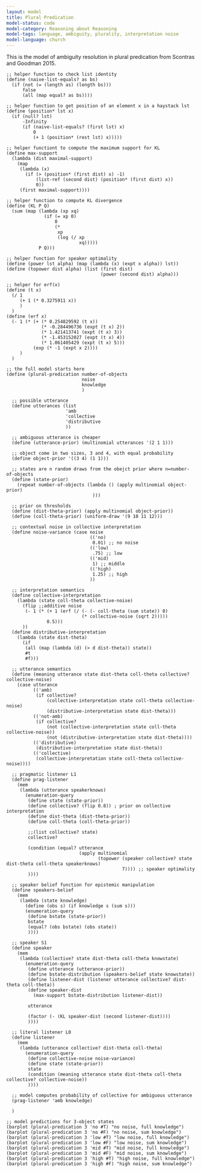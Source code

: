 ```yaml
---
layout: model
title: Plural Predication
model-status: code
model-category: Reasoning about Reasoning
model-tags: language, ambiguity, plurality, interpretation noise
model-language: church
---
```


This is the model of ambiguity resolution in plural predication from Scontras and Goodman 2015.

	;; helper function to check list identity
	(define (naive-list-equals? as bs)
	  (if (not (= (length as) (length bs)))
	      false
	      (all (map equal? as bs))))
	
	;; helper function to get position of an element x in a haystack lst
	(define (position* lst x) 
	  (if (null? lst) 
	      -Infinity
	      (if (naive-list-equals? (first lst) x)
	          0
	          (+ 1 (position* (rest lst) x)))))
	
	;; helper functiont to compute the maximum support for KL
	(define max-support 
	  (lambda (dist maximal-support)
	    (map 
	     (lambda (x)
	       (if (> (position* (first dist) x) -1)
	           (list-ref (second dist) (position* (first dist) x))
	           0))
	     (first maximal-support))))
	
	;; helper function to compute KL divergence
	(define (KL P Q)
	  (sum (map (lambda (xp xq)
	              (if (= xp 0)
	                  0
	                  (*
	                   xp
	                   (log (/ xp
	                           xq)))))
	            P Q)))
	
	;; helper function for speaker optimality
	(define (power lst alpha) (map (lambda (x) (expt x alpha)) lst))
	(define (topower dist alpha) (list (first dist)
	                                   (power (second dist) alpha)))
	
	;; helper for erf(x)
	(define (t x)
	  (/ 1 
	     (+ 1 (* 0.3275911 x))
	     )
	  )
	(define (erf x)
	  (- 1 (* (+ (* 0.254829592 (t x))
	             (* -0.284496736 (expt (t x) 2))
	             (* 1.421413741 (expt (t x) 3))
	             (* -1.453152027 (expt (t x) 4))
	             (* 1.061405429 (expt (t x) 5)))          
	          (exp (* -1 (expt x 2))))
	     )
	  )
	
	;; the full model starts here
	(define (plural-predication number-of-objects
	                            noise
	                            knowledge
	                            )
	
	  ;; possible utterance 
	  (define utterances (list  
	                      'amb
	                      'collective 
	                      'distributive 
	                      ))
	
	  ;; ambiguous utterance is cheaper
	  (define (utterance-prior) (multinomial utterances '(2 1 1)))
	
	  ;; object come in two sizes, 3 and 4, with equal probability
	  (define object-prior '((3 4) (1 1)))
	
	  ;; states are n random draws from the obejct prior where n=number-of-objects
	  (define (state-prior) 
	    (repeat number-of-objects (lambda () (apply multinomial object-prior) 
	                                )))
	
	  ;; prior on thresholds
	  (define (dist-theta-prior) (apply multinomial object-prior))
	  (define (coll-theta-prior) (uniform-draw '(9 10 11 12)))
	
	  ;; contextual noise in collective interpretation
	  (define noise-variance (case noise
	                               (('no)
	                                0.01) ;; no noise                            
	                               (('low)
	                                .75) ;; low
	                               (('mid) 
	                                1) ;; middle
	                               (('high)
	                                1.25) ;; high
	                               ))
	
	  ;; interpretation semantics
	  (define collective-interpretation 
	    (lambda (state coll-theta collective-noise) 
	      (flip ;;additive noise
	       (- 1 (* (+ 1 (erf (/ (- (- coll-theta (sum state)) 0) 
	                            (* collective-noise (sqrt 2))))) 
	               0.5)))
	      ))
	  (define distributive-interpretation 
	    (lambda (state dist-theta) 
	      (if
	       (all (map (lambda (d) (> d dist-theta)) state))
	       #t
	       #f)))
	
	  ;; utterance semantics
	  (define (meaning utterance state dist-theta coll-theta collective? collective-noise)
	    (case utterance
	          (('amb)
	           (if collective?
	               (collective-interpretation state coll-theta collective-noise)
	               (distributive-interpretation state dist-theta)))
	          (('not-amb)
	           (if collective?
	               (not (collective-interpretation state coll-theta collective-noise))
	               (not (distributive-interpretation state dist-theta))))
	          (('distributive)
	           (distributive-interpretation state dist-theta))
	          (('collective)
	           (collective-interpretation state coll-theta collective-noise))))
	
	  ;; pragmatic listener L1
	  (define prag-listener
	    (mem
	     (lambda (utterance speakerknows)
	       (enumeration-query
	        (define state (state-prior))
	        (define collective? (flip 0.8)) ; prior on collective interpretation
	        (define dist-theta (dist-theta-prior))
	        (define coll-theta (coll-theta-prior))
	
	       	;;(list collective? state)
	        collective?
	
	        (condition (equal? utterance 
	                           (apply multinomial 
	                                  (topower (speaker collective? state dist-theta coll-theta speakerknows)
	                                           7)))) ;; speaker optimality
	        ))))
	
	  ;; speaker belief function for epistemic manipulation
	  (define speakers-belief
	    (mem
	     (lambda (state knowledge)
	       (define (obs s) (if knowledge s (sum s)))
	       (enumeration-query
	        (define bstate (state-prior))
	        bstate
	        (equal? (obs bstate) (obs state))
	        ))))
	
	  ;; speaker S1
	  (define speaker 
	    (mem
	     (lambda (collective? state dist-theta coll-theta knowstate)
	       (enumeration-query
	        (define utterance (utterance-prior))
	        (define bstate-distribution (speakers-belief state knowstate))
	        (define listener-dist (listener utterance collective? dist-theta coll-theta))
	        (define speaker-dist 
	          (max-support bstate-distribution listener-dist))
	
	        utterance
	
	        (factor (- (KL speaker-dist (second listener-dist))))
	        ))))
	
	  ;; literal listener L0
	  (define listener
	    (mem
	     (lambda (utterance collective? dist-theta coll-theta)
	       (enumeration-query
	        (define collective-noise noise-variance)
	        (define state (state-prior))
	        state
	        (condition (meaning utterance state dist-theta coll-theta collective? collective-noise))
	        ))))
	
	  ;; model computes probability of collective for ambiguous utterance
	  (prag-listener 'amb knowledge) 
	
	  )
	
	;; model predictions for 3-object states
	(barplot (plural-predication 3 'no #T) "no noise, full knowledge")
	(barplot (plural-predication 3 'no #F) "no noise, sum knowledge")
	(barplot (plural-predication 3 'low #T) "low noise, full knowledge")
	(barplot (plural-predication 3 'low #F) "low noise, sum knowledge")
	(barplot (plural-predication 3 'mid #T) "mid noise, full knowledge")
	(barplot (plural-predication 3 'mid #F) "mid noise, sum knowledge")
	(barplot (plural-predication 3 'high #T) "high noise, full knowledge")
	(barplot (plural-predication 3 'high #F) "high noise, sum knowledge")
